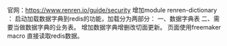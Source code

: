 官网：https://www.renren.io/guide/security
增加module renren-dictionary ：
  启动加载数据字典到redis的功能，加载分为两部分：
  一、数据字典表
  二、需要当做数据字典的业务表。
  增加数据字典增删改切面更新。
  页面使用freemaker macro 直接读取redis数据。

